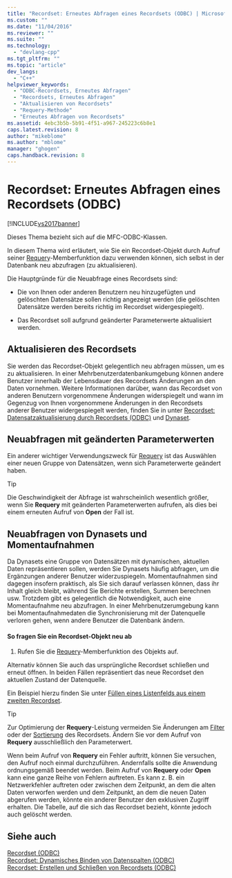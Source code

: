 ```yaml
---
title: "Recordset: Erneutes Abfragen eines Recordsets (ODBC) | Microsoft Docs"
ms.custom: ""
ms.date: "11/04/2016"
ms.reviewer: ""
ms.suite: ""
ms.technology: 
  - "devlang-cpp"
ms.tgt_pltfrm: ""
ms.topic: "article"
dev_langs: 
  - "C++"
helpviewer_keywords: 
  - "ODBC-Recordsets, Erneutes Abfragen"
  - "Recordsets, Erneutes Abfragen"
  - "Aktualisieren von Recordsets"
  - "Requery-Methode"
  - "Erneutes Abfragen von Recordsets"
ms.assetid: 4ebc3b5b-5b91-4f51-a967-245223c6b8e1
caps.latest.revision: 8
author: "mikeblome"
ms.author: "mblome"
manager: "ghogen"
caps.handback.revision: 8
---
```

# Recordset: Erneutes Abfragen eines Recordsets (ODBC)
[!INCLUDE[vs2017banner](../../assembler/inline/includes/vs2017banner.md)]

Dieses Thema bezieht sich auf die MFC\-ODBC\-Klassen.  
  
 In diesem Thema wird erläutert, wie Sie ein Recordset\-Objekt durch Aufruf seiner [Requery](../Topic/CRecordset::Requery.md)\-Memberfunktion dazu verwenden können, sich selbst in der Datenbank neu abzufragen \(zu aktualisieren\).  
  
 Die Hauptgründe für die Neuabfrage eines Recordsets sind:  
  
-   Die von Ihnen oder anderen Benutzern neu hinzugefügten und gelöschten Datensätze sollen richtig angezeigt werden \(die gelöschten Datensätze werden bereits richtig im Recordset widergespiegelt\).  
  
-   Das Recordset soll aufgrund geänderter Parameterwerte aktualisiert werden.  
  
##  <a name="_core_bringing_the_recordset_up_to_date"></a> Aktualisieren des Recordsets  
 Sie werden das Recordset\-Objekt gelegentlich neu abfragen müssen, um es zu aktualisieren.  In einer Mehrbenutzerdatenbankumgebung können andere Benutzer innerhalb der Lebensdauer des Recordsets Änderungen an den Daten vornehmen.  Weitere Informationen darüber, wann das Recordset von anderen Benutzern vorgenommene Änderungen widerspiegelt und wann im Gegenzug von Ihnen vorgenommene Änderungen in den Recordsets anderer Benutzer widergespiegelt werden, finden Sie in unter [Recordset: Datensatzaktualisierung durch Recordsets \(ODBC\)](../../data/odbc/recordset-how-recordsets-update-records-odbc.md) und [Dynaset](../../data/odbc/dynaset.md).  
  
##  <a name="_core_requerying_based_on_new_parameters"></a> Neuabfragen mit geänderten Parameterwerten  
 Ein anderer wichtiger Verwendungszweck für [Requery](../Topic/CRecordset::Requery.md) ist das Auswählen einer neuen Gruppe von Datensätzen, wenn sich Parameterwerte geändert haben.  
  
> [!TIP]
>  Die Geschwindigkeit der Abfrage ist wahrscheinlich wesentlich größer, wenn Sie **Requery** mit geänderten Parameterwerten aufrufen, als dies bei einem erneuten Aufruf von **Open** der Fall ist.  
  
##  <a name="_core_requerying_dynasets_vs.._snapshots"></a> Neuabfragen von Dynasets und Momentaufnahmen  
 Da Dynasets eine Gruppe von Datensätzen mit dynamischen, aktuellen Daten repräsentieren sollen, werden Sie Dynasets häufig abfragen, um die Ergänzungen anderer Benutzer widerzuspiegeln.  Momentaufnahmen sind dagegen insofern praktisch, als Sie sich darauf verlassen können, dass ihr Inhalt gleich bleibt, während Sie Berichte erstellen, Summen berechnen usw.  Trotzdem gibt es gelegentlich die Notwendigkeit, auch eine Momentaufnahme neu abzufragen.  In einer Mehrbenutzerumgebung kann bei Momentaufnahmedaten die Synchronisierung mit der Datenquelle verloren gehen, wenn andere Benutzer die Datenbank ändern.  
  
#### So fragen Sie ein Recordset\-Objekt neu ab  
  
1.  Rufen Sie die [Requery](../Topic/CRecordset::Requery.md)\-Memberfunktion des Objekts auf.  
  
 Alternativ können Sie auch das ursprüngliche Recordset schließen und erneut öffnen.  In beiden Fällen repräsentiert das neue Recordset den aktuellen Zustand der Datenquelle.  
  
 Ein Beispiel hierzu finden Sie unter [Füllen eines Listenfelds aus einem zweiten Recordset](../../data/filling-a-list-box-from-a-second-recordset-mfc-data-access.md).  
  
> [!TIP]
>  Zur Optimierung der **Requery**\-Leistung vermeiden Sie Änderungen am [Filter](../../data/odbc/recordset-filtering-records-odbc.md) oder der [Sortierung](../../data/odbc/recordset-sorting-records-odbc.md) des Recordsets.  Ändern Sie vor dem Aufruf von **Requery** ausschließlich den Parameterwert.  
  
 Wenn beim Aufruf von **Requery** ein Fehler auftritt, können Sie versuchen, den Aufruf noch einmal durchzuführen. Andernfalls sollte die Anwendung ordnungsgemäß beendet werden.  Beim Aufruf von **Requery** oder **Open** kann eine ganze Reihe von Fehlern auftreten.  Es kann z. B. ein Netzwerkfehler auftreten oder zwischen dem Zeitpunkt, an dem die alten Daten verworfen werden und dem Zeitpunkt, an dem die neuen Daten abgerufen werden, könnte ein anderer Benutzer den exklusiven Zugriff erhalten. Die Tabelle, auf die sich das Recordset bezieht, könnte jedoch auch gelöscht werden.  
  
## Siehe auch  
 [Recordset \(ODBC\)](../../data/odbc/recordset-odbc.md)   
 [Recordset: Dynamisches Binden von Datenspalten \(ODBC\)](../../data/odbc/recordset-dynamically-binding-data-columns-odbc.md)   
 [Recordset: Erstellen und Schließen von Recordsets \(ODBC\)](../../data/odbc/recordset-creating-and-closing-recordsets-odbc.md)